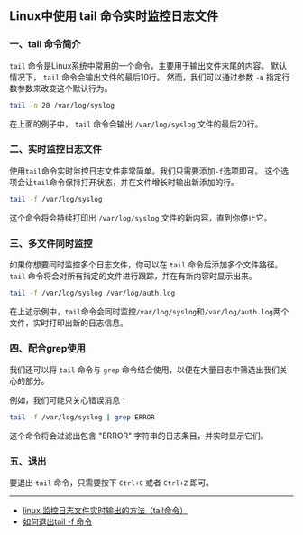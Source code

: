 ## Linux中使用 tail 命令实时监控日志文件

### 一、tail 命令简介
`tail` 命令是Linux系统中常用的一个命令，主要用于输出文件末尾的内容。
默认情况下， `tail` 命令会输出文件的最后10行。
然而，我们可以通过参数 `-n` 指定行数参数来改变这个默认行为。

```bash
tail -n 20 /var/log/syslog
```

在上面的例子中， `tail` 命令会输出 `/var/log/syslog` 文件的最后20行。

### 二、实时监控日志文件
使用`tail`命令实时监控日志文件非常简单。我们只需要添加`-f`选项即可。
这个选项会让`tail`命令保持打开状态，并在文件增长时输出新添加的行。

```bash
tail -f /var/log/syslog
```

这个命令将会持续打印出 `/var/log/syslog` 文件的新内容，直到你停止它。

### 三、多文件同时监控
如果你想要同时监控多个日志文件，你可以在 `tail` 命令后添加多个文件路径。
`tail` 命令将会对所有指定的文件进行跟踪，并在有新内容时显示出来。

```bash
tail -f /var/log/syslog /var/log/auth.log
```

在上述示例中，`tail`命令会同时监控`/var/log/syslog`和`/var/log/auth.log`两个文件，实时打印出新的日志信息。

### 四、配合grep使用
我们还可以将 `tail` 命令与 `grep` 命令结合使用，以便在大量日志中筛选出我们关心的部分。

例如，我们可能只关心错误消息：
```bash
tail -f /var/log/syslog | grep ERROR
```

这个命令将会过滤出包含 "ERROR" 字符串的日志条目，并实时显示它们。

### 五、退出
要退出 `tail` 命令，只需要按下 `Ctrl+C` 或者 `Ctrl+Z` 即可。

---
- [linux 监控日志文件实时输出的方法（tail命令）](https://blog.csdn.net/Dontla/article/details/124143910)
- [如何退出tail -f 命令](https://blog.csdn.net/weixin_50599271/article/details/115385422)
